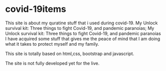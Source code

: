 # covid-19items

This site is about my quratine stuff that i used during covid-19.
My Unlock survival kit: Three things to fight Covid-19, and pandemic paranoias;
My Unlock survival kit: Three things to fight Covid-19, and pandemic paranoias I have acquired some stuff that gives me the peace of mind that I am doing what it takes to protect myself and my family.

This site is totally based on html,css, bootstrap and javascript.

The site is not fully developed yet for the live.
